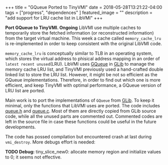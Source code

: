 +++
title =  "GQueue Ported to TinyVMI"
date = 2018-05-28T13:21:22-04:00
tags = ["progress", "dependences" ]
featured_image = ""
description = "add support for LRU cache list in LibVMI"
+++


**Port GQueue to TinyVMI. Ongoing** LibVMI use multiple caches to temporarily store the fetched information (or reconstructed information) from the target virtual machine. This week a cache called `memory_cache_lru` is re-implemented in order to keep consistent with the original LibVMI code. 

`memory_cache_lru` is conceptually similar to TLB in an operating system, which stores the virtual address to phisical address mapping in an order of `latest recent unused`(LRU). LibVMI uses [GQueue](https://github.com/GNOME/glib/blob/master/glib/gqueue.h) in [GLib](https://github.com/GNOME/glib) to manage the memory cache LRU list, and TinyVMI previously used a hand-crafted double linked list to store the LRU list. However, it might be not so efficient as the GQueue implementations. Therefore, in order to find out which one is more efficient, and keep TinyVMI with optimal performance, a GQueue version of LRU list are ported. 

Main work is to port the implementations of `GQueue` from [GLib](https://github.com/GNOME/glib/blob/master/glib/gqueue.c). To keep it minimal, only the functions that LibVMI uses are ported. The code includes [queue.h](https://github.com/tinyvmi/tinyvmi/blob/master/tiny-vmi/tiny_glib/queue.h) and [queue.c](https://github.com/tinyvmi/tinyvmi/blob/master/tiny-vmi/tiny_glib/queue.c). Most of them are directly copied from GLib source code, while all the unused parts are commented out. Commented codes are left in the source file in case these functions could be useful in the future developments.

The code has possed compilation but encountered crash at last during `vmi_destroy`. More debugs effort is needed:

**TODO Debug:**
    tiny_slice_new0: allocate memory region and initialize values to 0; it seems not effective.

    